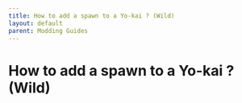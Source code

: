 ```yaml
---
title: How to add a spawn to a Yo-kai ? (Wild)
layout: default
parent: Modding Guides
---
```


# How to add a spawn to a Yo-kai ? (Wild)